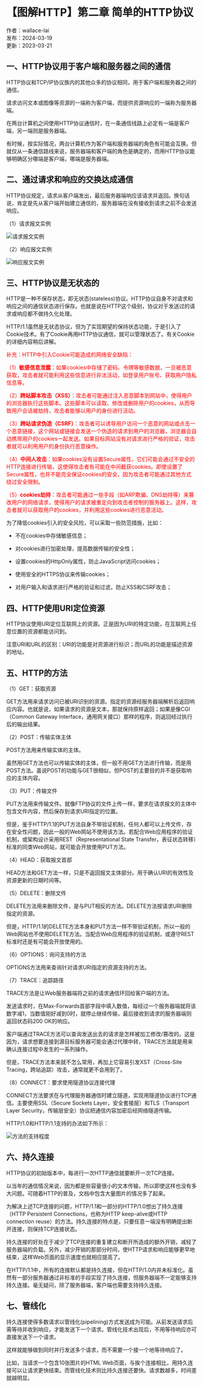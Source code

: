 # 【图解HTTP】第二章 简单的HTTP协议

作者：wallace-lai <br/>
发布：2024-03-19 <br/>
更新：2023-03-21 <br/>

## 一、HTTP协议用于客户端和服务器之间的通信

HTTP协议和TCP/IP协议族内的其他众多的协议相同，用于客户端和服务器之间的通信。

请求访问文本或图像等资源的一端称为客户端，而提供资源响应的一端称为服务器端。

在两台计算机之间使用HTTP协议通信时，在一条通信线路上必定有一端是客户端，另一端则是服务器端。

有时候，按实际情况，两台计算机作为客户端和服务器端的角色有可能会互换。但就仅从一条通信路线来说，服务器端和客户端的角色是确定的，而用HTTP协议能够明确区分哪端是客户端，哪端是服务器端。


## 二、通过请求和响应的交换达成通信

HTTP协议规定，请求从客户端发出，最后服务器端响应该请求并返回。换句话说，肯定是先从客户端开始建立通信的，服务器端在没有接收到请求之前不会发送响应。

（1）请求报文实例

![请求报文实例](../media/images/Network/http9.png)

（2）响应报文实例

![响应报文实例](../media/images/Network/http10.png)


## 三、HTTP协议是无状态的

HTTP是一种不保存状态，即无状态(stateless)协议。HTTP协议自身不对请求和响应之间的通信状态进行保存。也就是说在HTTP这个级别，协议对于发送过的请求或响应都不做持久化处理。

HTTP/1.1虽然是无状态协议，但为了实现期望的保持状态功能，于是引入了Cookie技术。有了Cookie再用HTTP协议通信，就可以管理状态了。有关Cookie的详细内容稍后讲解。

<p style="color:red;">
补充：HTTP中引入Cookie可能造成的网络安全缺陷：
</p>

<p style="color:red;">
（1）<b>敏感信息泄露</b>：如果cookies中存储了密码、令牌等敏感数据，一旦被恶意获取，攻击者就可能利用这些信息进行非法活动，如登录用户账号、获取用户隐私信息等。
</p>

<p style="color:red;">
（2）<b>跨站脚本攻击（XSS）</b>：攻击者可能通过注入恶意脚本到网站中，使得用户的浏览器执行这些脚本。这些脚本可以读取、修改或删除用户的cookies，从而导致用户会话被劫持，攻击者能够以用户的身份进行活动。
</p>

<p style="color:red;">
（3）<b>跨站请求伪造（CSRF）</b>：攻击者可以诱导用户访问一个恶意的网站或点击一个恶意链接，这个网站或链接会发送一个伪造的请求到用户的浏览器，浏览器会自动携带用户的cookies一起发送。如果目标网站没有对请求进行严格的验证，攻击者就可以利用用户的身份执行恶意操作。
</p>

<p style="color:red;">
（4）<b>中间人攻击</b>：如果cookies没有设置Secure属性，它们可能会通过不安全的HTTP连接进行传输，这使得攻击者有可能在中间截获cookies。即使设置了Secure属性，也并不能完全保证cookies的安全，因为攻击者可能通过其他方式绕过安全限制。
</p>

<p style="color:red;">
（5）<b>cookies劫持</b>：攻击者可能通过一些手段（如ARP欺骗、DNS劫持等）来篡改用户的网络请求，使得用户的请求被重定向到攻击者控制的服务器上。这样，攻击者就可以获取用户的cookies，并利用这些cookies进行恶意活动。
</p>

为了降低cookies引入的安全风险，可以采取一些防范措施，比如：

- 不在cookies中存储敏感信息；

- 对cookies进行加密处理，提高数据传输的安全性；

- 设置cookies的HttpOnly属性，防止JavaScript访问cookies；

- 使用安全的HTTPS协议来传输cookies；

- 对用户输入和请求进行严格的验证和过滤，防止XSS和CSRF攻击；

## 四、HTTP使用URI定位资源

HTTP协议使用URI定位互联网上的资源。正是因为URI的特定功能，在互联网上任意位置的资源都能访问到。

注意URI和URL的区别：URI的功能是对资源进行标识；而URL的功能是描述资源的地址。

## 五、HTTP的方法

（1）GET：获取资源

GET方法用来请求访问已被URI识别的资源。指定的资源经服务器端解析后返回响应内容。也就是说，如果请求的资源是文本，那就保持原样返回；如果是像CGI（Common Gateway Interface，通用网关接口）那样的程序，则返回经过执行后的输出结果。


（2）POST：传输实体主体

POST方法用来传输实体的主体。

虽然用GET方法也可以传输实体的主体，但一般不用GET方法进行传输，而是用POST方法。虽说POST的功能与GET很相似，但POST的主要目的并不是获取响应的主体内容。

（3）PUT：传输文件

PUT方法用来传输文件。就像FTP协议的文件上传一样，要求在请求报文的主体中包含文件内容，然后保存到请求URI指定的位置。

但是，鉴于HTTP/1.1的PUT方法自身不带验证机制，任何人都可以上传文件，存在安全性问题，因此一般的Web网站不使用该方法。若配合Web应用程序的验证机制，或架构设计采用REST（Representational State Transfer，表征状态转移）标准的同类Web网站，就可能会开放使用PUT方法。

（4）HEAD：获取报文首部

HEAD方法和GET方法一样，只是不返回报文主体部分。用于确认URI的有效性及资源更新的日期时间等。

（5）DELETE：删除文件

DELETE方法用来删除文件，是与PUT相反的方法。DELETE方法按请求URI删除指定的资源。

但是，HTTP/1.1的DELETE方法本身和PUT方法一样不带验证机制，所以一般的Web网站也不使用DELETE方法。当配合Web应用程序的验证机制，或遵守REST标准时还是有可能会开放使用的。

（6）OPTIONS：询问支持的方法

OPTIONS方法用来查询针对请求URI指定的资源支持的方法。

（7）TRACE：追踪路径

TRACE方法是让Web服务器端将之前的请求通信环回给客户端的方法。

发送请求时，在Max-Forwards首部字段中填入数值，每经过一个服务器端就将该数字减1，当数值刚好减到0时，就停止继续传输，最后接收到请求的服务器端则返回状态码200 OK的响应。

客户端通过TRACE方法可以查询发送出去的请求是怎样被加工修改/篡改的。这是因为，请求想要连接到源目标服务器可能会通过代理中转，TRACE方法就是用来确认连接过程中发生的一系列操作。

但是，TRACE方法本来就不怎么常用，再加上它容易引发XST（Cross-Site Tracing，跨站追踪）攻击，通常就更不会用到了。

（8）CONNECT：要求使用隧道协议连接代理

CONNECT方法要求在与代理服务器通信时建立隧道，实现用隧道协议进行TCP通信。主要使用SSL（Secure Sockets Layer，安全套接层）和TLS（Transport Layer Security，传输层安全）协议把通信内容加密后经网络隧道传输。

HTTP/1.0和HTTP/1.1支持的办法如下所示：

![方法的支持程度](../media/images/Network/http11.png)

## 六、持久连接

HTTP协议的初始版本中，每进行一次HTTP通信就要断开一次TCP连接。

以当年的通信情况来说，因为都是些容量很小的文本传输，所以即使这样也没有多大问题。可随着HTTP的普及，文档中包含大量图片的情况多了起来。

为解决上述TCP连接的问题，HTTP/1.1和一部分的HTTP/1.0想出了持久连接（HTTP Persistent Connections，也称为HTTP keep-alive或HTTP connection reuse）的方法。持久连接的特点是，只要任意一端没有明确提出断开连接，则保持TCP连接状态。

持久连接的好处在于减少了TCP连接的重复建立和断开所造成的额外开销，减轻了服务器端的负载。另外，减少开销的那部分时间，使HTTP请求和响应能够更早地结束，这样Web页面的显示速度也就相应提高了。

在HTTP/1.1中，所有的连接默认都是持久连接，但在HTTP/1.0内并未标准化。虽然有一部分服务器通过非标准的手段实现了持久连接，但服务器端不一定能够支持持久连接。毫无疑问，除了服务器端，客户端也需要支持持久连接。

## 七、管线化

持久连接使得多数请求以管线化(pipelining)方式发送成为可能。从前发送请求后需等待并收到响应，才能发送下一个请求。管线化技术出现后，不用等待响应亦可直接发送下一个请求。

这样就能够做到同时并行发送多个请求，而不需要一个接一个地等待响应了。

比如，当请求一个包含10张图片的HTML Web页面，与挨个连接相比，用持久连接可以让请求更快结束。而管线化技术则比持久连接还要快。请求数越多，时间差就越明显。

